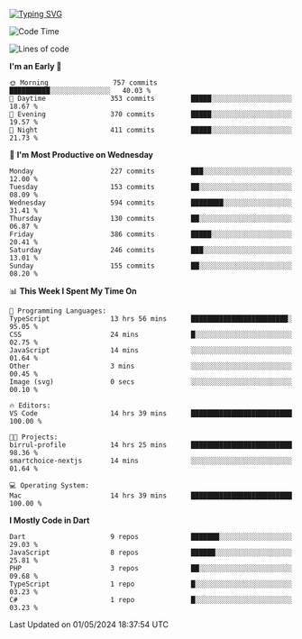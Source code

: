 
<a href="https://git.io/typing-svg"><img src="https://readme-typing-svg.demolab.com?font=Source+Code+Pro&pause=1000&random=false&width=435&lines=Hey+%F0%9F%A5%B6+iam+Yaskraz" alt="Typing SVG" /></a>
<!--START_SECTION:waka-->
![Code Time](http://img.shields.io/badge/Code%20Time-244%20hrs%2011%20mins-blue)

![Lines of code](https://img.shields.io/badge/From%20Hello%20World%20I%27ve%20Written-704.4%20thousand%20lines%20of%20code-blue)

**I'm an Early 🐤** 

```text
🌞 Morning                757 commits         ██████████░░░░░░░░░░░░░░░   40.03 % 
🌆 Daytime                353 commits         █████░░░░░░░░░░░░░░░░░░░░   18.67 % 
🌃 Evening                370 commits         █████░░░░░░░░░░░░░░░░░░░░   19.57 % 
🌙 Night                  411 commits         █████░░░░░░░░░░░░░░░░░░░░   21.73 % 
```
📅 **I'm Most Productive on Wednesday** 

```text
Monday                   227 commits         ███░░░░░░░░░░░░░░░░░░░░░░   12.00 % 
Tuesday                  153 commits         ██░░░░░░░░░░░░░░░░░░░░░░░   08.09 % 
Wednesday                594 commits         ████████░░░░░░░░░░░░░░░░░   31.41 % 
Thursday                 130 commits         ██░░░░░░░░░░░░░░░░░░░░░░░   06.87 % 
Friday                   386 commits         █████░░░░░░░░░░░░░░░░░░░░   20.41 % 
Saturday                 246 commits         ███░░░░░░░░░░░░░░░░░░░░░░   13.01 % 
Sunday                   155 commits         ██░░░░░░░░░░░░░░░░░░░░░░░   08.20 % 
```


📊 **This Week I Spent My Time On** 

```text
💬 Programming Languages: 
TypeScript               13 hrs 56 mins      ████████████████████████░   95.05 % 
CSS                      24 mins             █░░░░░░░░░░░░░░░░░░░░░░░░   02.75 % 
JavaScript               14 mins             ░░░░░░░░░░░░░░░░░░░░░░░░░   01.64 % 
Other                    3 mins              ░░░░░░░░░░░░░░░░░░░░░░░░░   00.45 % 
Image (svg)              0 secs              ░░░░░░░░░░░░░░░░░░░░░░░░░   00.10 % 

🔥 Editors: 
VS Code                  14 hrs 39 mins      █████████████████████████   100.00 % 

🐱‍💻 Projects: 
birrul-profile           14 hrs 25 mins      █████████████████████████   98.36 % 
smartchoice-nextjs       14 mins             ░░░░░░░░░░░░░░░░░░░░░░░░░   01.64 % 

💻 Operating System: 
Mac                      14 hrs 39 mins      █████████████████████████   100.00 % 
```

**I Mostly Code in Dart** 

```text
Dart                     9 repos             ███████░░░░░░░░░░░░░░░░░░   29.03 % 
JavaScript               8 repos             ██████░░░░░░░░░░░░░░░░░░░   25.81 % 
PHP                      3 repos             ██░░░░░░░░░░░░░░░░░░░░░░░   09.68 % 
TypeScript               1 repo              █░░░░░░░░░░░░░░░░░░░░░░░░   03.23 % 
C#                       1 repo              █░░░░░░░░░░░░░░░░░░░░░░░░   03.23 % 
```




 Last Updated on 01/05/2024 18:37:54 UTC
<!--END_SECTION:waka-->

